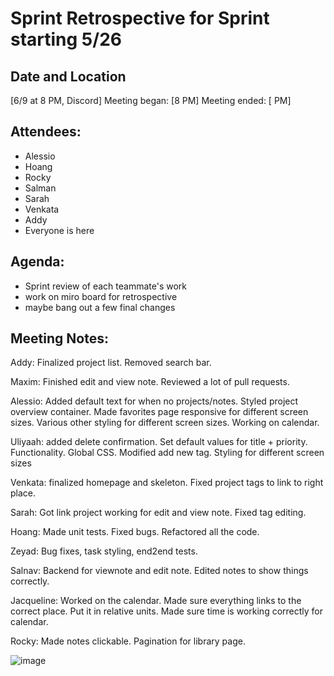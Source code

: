 # Sprint Retrospective for Sprint starting 5/26

## Date and Location
[6/9 at 8 PM, Discord]
Meeting began: [8 PM]
Meeting ended: [ PM]

## Attendees:
- Alessio
- Hoang
- Rocky
- Salman
- Sarah
- Venkata
- Addy
- Everyone is here

## Agenda:
- Sprint review of each teammate's work
- work on miro board for retrospective
- maybe bang out a few final changes

## Meeting Notes:
Addy: Finalized project list. Removed search bar.

Maxim: Finished edit and view note. Reviewed a lot of pull requests.

Alessio: Added default text for when no projects/notes. Styled project overview container. Made favorites page responsive for different screen sizes. Various other styling for different screen sizes. Working on calendar.

Uliyaah: added delete confirmation. Set default values for title + priority. Functionality. Global CSS. Modified add new tag. Styling for different screen sizes

Venkata: finalized homepage and skeleton. Fixed project tags to link to right place.

Sarah: Got link project working for edit and view note. Fixed tag editing.

Hoang: Made unit tests. Fixed bugs. Refactored all the code.

Zeyad: Bug fixes, task styling, end2end tests.

Salnav: Backend for viewnote and edit note. Edited notes to show things correctly.

Jacqueline: Worked on the calendar. Made sure everything links to the correct place. Put it in relative units. Made sure time is working correctly for calendar.

Rocky: Made notes clickable. Pagination for library page.

![image](https://github.com/CSE-110-Group-13/cse110-sp24-group13/assets/100500846/ee5ba336-aa45-4801-9711-64a0acbbc84c)
